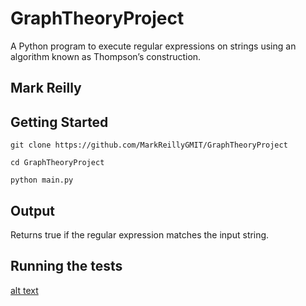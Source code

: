 # GraphTheoryProject
  A Python program to execute regular expressions on strings using an algorithm known as Thompson’s construction.
## Mark Reilly 

## Getting Started
`git clone https://github.com/MarkReillyGMIT/GraphTheoryProject`

`cd GraphTheoryProject`

`python main.py`

## Output
Returns true if the regular expression matches the input string.

## Running the tests

[alt text](https://github.com/MarkReillyGMIT/GraphTheoryProject/Image/GraphTheory.png)

